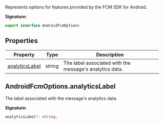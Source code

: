 Represents options for features provided by the FCM SDK for Android.

<b>Signature:</b>

```typescript
export interface AndroidFcmOptions 
```

## Properties

|  Property | Type | Description |
|  --- | --- | --- |
|  [analyticsLabel](./firebase-admin.messaging.androidfcmoptions.md#androidfcmoptionsanalyticslabel) | string | The label associated with the message's analytics data. |

## AndroidFcmOptions.analyticsLabel

The label associated with the message's analytics data.

<b>Signature:</b>

```typescript
analyticsLabel?: string;
```
